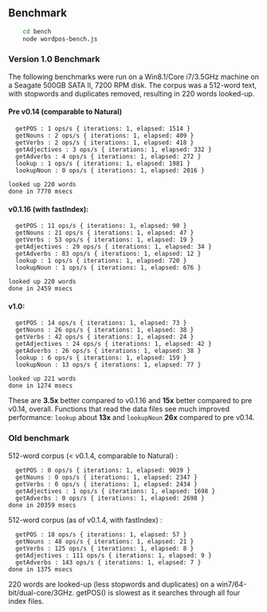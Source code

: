 ## Benchmark

```bash
    cd bench
    node wordpos-bench.js
```

### Version 1.0 Benchmark

The following benchmarks were run on a Win8.1/Core i7/3.5GHz machine on a Seagate 500GB SATA II, 7200 RPM disk.  The corpus was a 512-word text, with stopwords and duplicates removed, resulting in 220 words looked-up. 

#### Pre v0.14 (comparable to Natural)
```
  getPOS : 1 ops/s { iterations: 1, elapsed: 1514 }
  getNouns : 2 ops/s { iterations: 1, elapsed: 409 }
  getVerbs : 2 ops/s { iterations: 1, elapsed: 418 }
  getAdjectives : 3 ops/s { iterations: 1, elapsed: 332 }
  getAdverbs : 4 ops/s { iterations: 1, elapsed: 272 }
  lookup : 1 ops/s { iterations: 1, elapsed: 1981 }
  lookupNoun : 0 ops/s { iterations: 1, elapsed: 2016 }

looked up 220 words
done in 7770 msecs
```

#### v0.1.16 (with fastIndex):
```
  getPOS : 11 ops/s { iterations: 1, elapsed: 90 }
  getNouns : 21 ops/s { iterations: 1, elapsed: 47 }
  getVerbs : 53 ops/s { iterations: 1, elapsed: 19 }
  getAdjectives : 29 ops/s { iterations: 1, elapsed: 34 }
  getAdverbs : 83 ops/s { iterations: 1, elapsed: 12 }
  lookup : 1 ops/s { iterations: 1, elapsed: 720 }
  lookupNoun : 1 ops/s { iterations: 1, elapsed: 676 }

looked up 220 words
done in 2459 msecs
```

#### v1.0:
```
  getPOS : 14 ops/s { iterations: 1, elapsed: 73 }
  getNouns : 26 ops/s { iterations: 1, elapsed: 38 }
  getVerbs : 42 ops/s { iterations: 1, elapsed: 24 }
  getAdjectives : 24 ops/s { iterations: 1, elapsed: 42 }
  getAdverbs : 26 ops/s { iterations: 1, elapsed: 38 }
  lookup : 6 ops/s { iterations: 1, elapsed: 159 }
  lookupNoun : 13 ops/s { iterations: 1, elapsed: 77 }

looked up 221 words
done in 1274 msecs
```

These are **3.5x** better compared to v0.1.16 and **15x** better compared to pre v0.14, overall.  Functions that read the data files see much improved performance: `lookup` about **13x** and `lookupNoun` **26x** compared to pre v0.14. 


### Old benchmark

512-word corpus (< v0.1.4, comparable to Natural) :
```
  getPOS : 0 ops/s { iterations: 1, elapsed: 9039 }
  getNouns : 0 ops/s { iterations: 1, elapsed: 2347 }
  getVerbs : 0 ops/s { iterations: 1, elapsed: 2434 }
  getAdjectives : 1 ops/s { iterations: 1, elapsed: 1698 }
  getAdverbs : 0 ops/s { iterations: 1, elapsed: 2698 }
done in 20359 msecs
```

512-word corpus (as of v0.1.4, with fastIndex) :
```
  getPOS : 18 ops/s { iterations: 1, elapsed: 57 }
  getNouns : 48 ops/s { iterations: 1, elapsed: 21 }
  getVerbs : 125 ops/s { iterations: 1, elapsed: 8 }
  getAdjectives : 111 ops/s { iterations: 1, elapsed: 9 }
  getAdverbs : 143 ops/s { iterations: 1, elapsed: 7 }
done in 1375 msecs
```

220 words are looked-up (less stopwords and duplicates) on a win7/64-bit/dual-core/3GHz.  getPOS() is slowest as it searches through all four index files.

